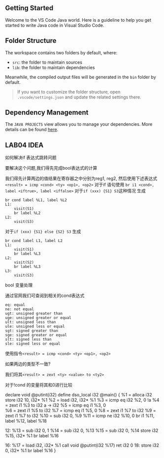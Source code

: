 ## Getting Started

Welcome to the VS Code Java world. Here is a guideline to help you get started to write Java code in Visual Studio Code.

## Folder Structure

The workspace contains two folders by default, where:

- `src`: the folder to maintain sources
- `lib`: the folder to maintain dependencies

Meanwhile, the compiled output files will be generated in the `bin` folder by default.

> If you want to customize the folder structure, open `.vscode/settings.json` and update the related settings there.

## Dependency Management

The `JAVA PROJECTS` view allows you to manage your dependencies. More details can be found [here](https://github.com/microsoft/vscode-java-dependency#manage-dependencies).

## LAB04 IDEA

如何解决if 表达式跳转问题

要解决这个问题,我们得先完成bool表达式的计算

我们得先计算两边的值结果在寄存器之中分别为reg1, reg2, 然后使用下述表达式
`
    <result> = icmp <cond> <ty> <op1>, <op2>
`
对于if 语句使用
`
    br i1 <cond>, label <iftrue>, label <iffalse>
`
对于`if (xxx) {S1} S3`这种情况 
生成
```
br cond label %L1, label %L2
L1:
    visit(S1)
    br label %L2
L2:
    visit(S3)
```
对于`if (xxx) {S1} else {S2} S3`
生成
```
br cond label L1, label L2
L1:
    visit(S1)
    br label %L3
L2:
    visit(S2)
    br label %L3
L3:
    visit(S3)
```

bool 变量处理

通过官网我们可查阅到相关的cond表达式

```
eq: equal
ne: not equal
ugt: unsigned greater than
uge: unsigned greater or equal
ult: unsigned less than
ule: unsigned less or equal
sgt: signed greater than
sge: signed greater or equal
slt: signed less than
sle: signed less or equal
```
使用指令`<result> = icmp <cond> <ty> <op1>, <op2>`

如果两边的类型不一致?

我们将其`<result> = zext <ty> <value> to <ty2>`

对于!cond 的变量将其和0进行比较


declare void @putint(i32)
define dso_local i32 @main() {
    %1 = alloca i32
    store i32 10, i32* %1
    %2 = load i32, i32* %1
    %3 = icmp eq i32 %2, 0  !a
    %4 = zext i1 %3 to i32  a -> i32
    %5 = icmp eq i1 %3, 0   
    %6 = zext i1 %5 to i32
    %7 = icmp eq i1 %5, 0
    %8 = zext i1 %7 to i32
    %9 = zext i1 %7 to i32
    %10 = sub i32 0, %9
    %11 = icmp ne i32 %10, 0
    br i1 %11, label %12, label %18

12:
    %13 = sub i32 0, 1
    %14 = sub i32 0, %13
    %15 = sub i32 0, %14
    store i32 %15, i32* %1
    br label %16

16:
    %17 = load i32, i32* %1
    call void @putint(i32 %17)
    ret i32 0
18:
    store i32 0, i32* %1
    br label %16
}